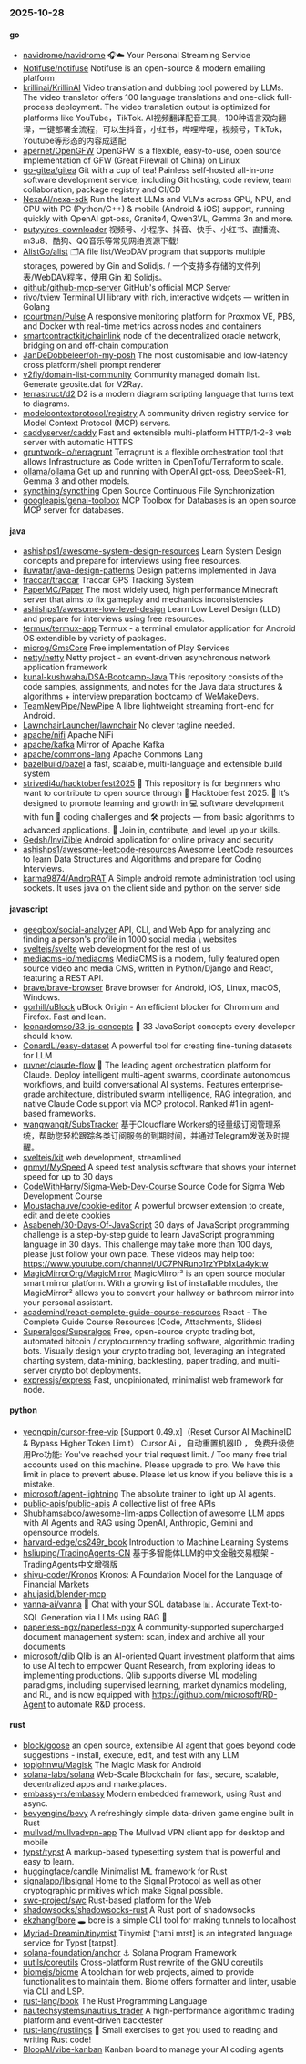 ### 2025-10-28

#### go
* [navidrome/navidrome](https://github.com/navidrome/navidrome) 🎧☁️ Your Personal Streaming Service
* [Notifuse/notifuse](https://github.com/Notifuse/notifuse) Notifuse is an open-source & modern emailing platform
* [krillinai/KrillinAI](https://github.com/krillinai/KrillinAI) Video translation and dubbing tool powered by LLMs. The video translator offers 100 language translations and one-click full-process deployment. The video translation output is optimized for platforms like YouTube，TikTok. AI视频翻译配音工具，100种语言双向翻译，一键部署全流程，可以生抖音，小红书，哔哩哔哩，视频号，TikTok，Youtube等形态的内容成适配
* [apernet/OpenGFW](https://github.com/apernet/OpenGFW) OpenGFW is a flexible, easy-to-use, open source implementation of GFW (Great Firewall of China) on Linux
* [go-gitea/gitea](https://github.com/go-gitea/gitea) Git with a cup of tea! Painless self-hosted all-in-one software development service, including Git hosting, code review, team collaboration, package registry and CI/CD
* [NexaAI/nexa-sdk](https://github.com/NexaAI/nexa-sdk) Run the latest LLMs and VLMs across GPU, NPU, and CPU with PC (Python/C++) & mobile (Android & iOS) support, running quickly with OpenAI gpt-oss, Granite4, Qwen3VL, Gemma 3n and more.
* [putyy/res-downloader](https://github.com/putyy/res-downloader) 视频号、小程序、抖音、快手、小红书、直播流、m3u8、酷狗、QQ音乐等常见网络资源下载!
* [AlistGo/alist](https://github.com/AlistGo/alist) 🗂️A file list/WebDAV program that supports multiple storages, powered by Gin and Solidjs. / 一个支持多存储的文件列表/WebDAV程序，使用 Gin 和 Solidjs。
* [github/github-mcp-server](https://github.com/github/github-mcp-server) GitHub's official MCP Server
* [rivo/tview](https://github.com/rivo/tview) Terminal UI library with rich, interactive widgets — written in Golang
* [rcourtman/Pulse](https://github.com/rcourtman/Pulse) A responsive monitoring platform for Proxmox VE, PBS, and Docker with real-time metrics across nodes and containers
* [smartcontractkit/chainlink](https://github.com/smartcontractkit/chainlink) node of the decentralized oracle network, bridging on and off-chain computation
* [JanDeDobbeleer/oh-my-posh](https://github.com/JanDeDobbeleer/oh-my-posh) The most customisable and low-latency cross platform/shell prompt renderer
* [v2fly/domain-list-community](https://github.com/v2fly/domain-list-community) Community managed domain list. Generate geosite.dat for V2Ray.
* [terrastruct/d2](https://github.com/terrastruct/d2) D2 is a modern diagram scripting language that turns text to diagrams.
* [modelcontextprotocol/registry](https://github.com/modelcontextprotocol/registry) A community driven registry service for Model Context Protocol (MCP) servers.
* [caddyserver/caddy](https://github.com/caddyserver/caddy) Fast and extensible multi-platform HTTP/1-2-3 web server with automatic HTTPS
* [gruntwork-io/terragrunt](https://github.com/gruntwork-io/terragrunt) Terragrunt is a flexible orchestration tool that allows Infrastructure as Code written in OpenTofu/Terraform to scale.
* [ollama/ollama](https://github.com/ollama/ollama) Get up and running with OpenAI gpt-oss, DeepSeek-R1, Gemma 3 and other models.
* [syncthing/syncthing](https://github.com/syncthing/syncthing) Open Source Continuous File Synchronization
* [googleapis/genai-toolbox](https://github.com/googleapis/genai-toolbox) MCP Toolbox for Databases is an open source MCP server for databases.

#### java
* [ashishps1/awesome-system-design-resources](https://github.com/ashishps1/awesome-system-design-resources) Learn System Design concepts and prepare for interviews using free resources.
* [iluwatar/java-design-patterns](https://github.com/iluwatar/java-design-patterns) Design patterns implemented in Java
* [traccar/traccar](https://github.com/traccar/traccar) Traccar GPS Tracking System
* [PaperMC/Paper](https://github.com/PaperMC/Paper) The most widely used, high performance Minecraft server that aims to fix gameplay and mechanics inconsistencies
* [ashishps1/awesome-low-level-design](https://github.com/ashishps1/awesome-low-level-design) Learn Low Level Design (LLD) and prepare for interviews using free resources.
* [termux/termux-app](https://github.com/termux/termux-app) Termux - a terminal emulator application for Android OS extendible by variety of packages.
* [microg/GmsCore](https://github.com/microg/GmsCore) Free implementation of Play Services
* [netty/netty](https://github.com/netty/netty) Netty project - an event-driven asynchronous network application framework
* [kunal-kushwaha/DSA-Bootcamp-Java](https://github.com/kunal-kushwaha/DSA-Bootcamp-Java) This repository consists of the code samples, assignments, and notes for the Java data structures & algorithms + interview preparation bootcamp of WeMakeDevs.
* [TeamNewPipe/NewPipe](https://github.com/TeamNewPipe/NewPipe) A libre lightweight streaming front-end for Android.
* [LawnchairLauncher/lawnchair](https://github.com/LawnchairLauncher/lawnchair) No clever tagline needed.
* [apache/nifi](https://github.com/apache/nifi) Apache NiFi
* [apache/kafka](https://github.com/apache/kafka) Mirror of Apache Kafka
* [apache/commons-lang](https://github.com/apache/commons-lang) Apache Commons Lang
* [bazelbuild/bazel](https://github.com/bazelbuild/bazel) a fast, scalable, multi-language and extensible build system
* [strivedi4u/hacktoberfest2025](https://github.com/strivedi4u/hacktoberfest2025) 🌱 This repository is for beginners who want to contribute to open source through 🎉 Hacktoberfest 2025. 🚀 It’s designed to promote learning and growth in 💻 software development with fun 🧩 coding challenges and 🛠️ projects — from basic algorithms to advanced applications. 🤝 Join in, contribute, and level up your skills.
* [Gedsh/InviZible](https://github.com/Gedsh/InviZible) Android application for online privacy and security
* [ashishps1/awesome-leetcode-resources](https://github.com/ashishps1/awesome-leetcode-resources) Awesome LeetCode resources to learn Data Structures and Algorithms and prepare for Coding Interviews.
* [karma9874/AndroRAT](https://github.com/karma9874/AndroRAT) A Simple android remote administration tool using sockets. It uses java on the client side and python on the server side

#### javascript
* [qeeqbox/social-analyzer](https://github.com/qeeqbox/social-analyzer) API, CLI, and Web App for analyzing and finding a person's profile in 1000 social media \ websites
* [sveltejs/svelte](https://github.com/sveltejs/svelte) web development for the rest of us
* [mediacms-io/mediacms](https://github.com/mediacms-io/mediacms) MediaCMS is a modern, fully featured open source video and media CMS, written in Python/Django and React, featuring a REST API.
* [brave/brave-browser](https://github.com/brave/brave-browser) Brave browser for Android, iOS, Linux, macOS, Windows.
* [gorhill/uBlock](https://github.com/gorhill/uBlock) uBlock Origin - An efficient blocker for Chromium and Firefox. Fast and lean.
* [leonardomso/33-js-concepts](https://github.com/leonardomso/33-js-concepts) 📜 33 JavaScript concepts every developer should know.
* [ConardLi/easy-dataset](https://github.com/ConardLi/easy-dataset) A powerful tool for creating fine-tuning datasets for LLM
* [ruvnet/claude-flow](https://github.com/ruvnet/claude-flow) 🌊 The leading agent orchestration platform for Claude. Deploy intelligent multi-agent swarms, coordinate autonomous workflows, and build conversational AI systems. Features enterprise-grade architecture, distributed swarm intelligence, RAG integration, and native Claude Code support via MCP protocol. Ranked #1 in agent-based frameworks.
* [wangwangit/SubsTracker](https://github.com/wangwangit/SubsTracker) 基于Cloudflare Workers的轻量级订阅管理系统，帮助您轻松跟踪各类订阅服务的到期时间，并通过Telegram发送及时提醒。
* [sveltejs/kit](https://github.com/sveltejs/kit) web development, streamlined
* [gnmyt/MySpeed](https://github.com/gnmyt/MySpeed) A speed test analysis software that shows your internet speed for up to 30 days
* [CodeWithHarry/Sigma-Web-Dev-Course](https://github.com/CodeWithHarry/Sigma-Web-Dev-Course) Source Code for Sigma Web Development Course
* [Moustachauve/cookie-editor](https://github.com/Moustachauve/cookie-editor) A powerful browser extension to create, edit and delete cookies
* [Asabeneh/30-Days-Of-JavaScript](https://github.com/Asabeneh/30-Days-Of-JavaScript) 30 days of JavaScript programming challenge is a step-by-step guide to learn JavaScript programming language in 30 days. This challenge may take more than 100 days, please just follow your own pace. These videos may help too: https://www.youtube.com/channel/UC7PNRuno1rzYPb1xLa4yktw
* [MagicMirrorOrg/MagicMirror](https://github.com/MagicMirrorOrg/MagicMirror) MagicMirror² is an open source modular smart mirror platform. With a growing list of installable modules, the MagicMirror² allows you to convert your hallway or bathroom mirror into your personal assistant.
* [academind/react-complete-guide-course-resources](https://github.com/academind/react-complete-guide-course-resources) React - The Complete Guide Course Resources (Code, Attachments, Slides)
* [Superalgos/Superalgos](https://github.com/Superalgos/Superalgos) Free, open-source crypto trading bot, automated bitcoin / cryptocurrency trading software, algorithmic trading bots. Visually design your crypto trading bot, leveraging an integrated charting system, data-mining, backtesting, paper trading, and multi-server crypto bot deployments.
* [expressjs/express](https://github.com/expressjs/express) Fast, unopinionated, minimalist web framework for node.

#### python
* [yeongpin/cursor-free-vip](https://github.com/yeongpin/cursor-free-vip) [Support 0.49.x]（Reset Cursor AI MachineID & Bypass Higher Token Limit） Cursor Ai ，自动重置机器ID ， 免费升级使用Pro功能: You've reached your trial request limit. / Too many free trial accounts used on this machine. Please upgrade to pro. We have this limit in place to prevent abuse. Please let us know if you believe this is a mistake.
* [microsoft/agent-lightning](https://github.com/microsoft/agent-lightning) The absolute trainer to light up AI agents.
* [public-apis/public-apis](https://github.com/public-apis/public-apis) A collective list of free APIs
* [Shubhamsaboo/awesome-llm-apps](https://github.com/Shubhamsaboo/awesome-llm-apps) Collection of awesome LLM apps with AI Agents and RAG using OpenAI, Anthropic, Gemini and opensource models.
* [harvard-edge/cs249r_book](https://github.com/harvard-edge/cs249r_book) Introduction to Machine Learning Systems
* [hsliuping/TradingAgents-CN](https://github.com/hsliuping/TradingAgents-CN) 基于多智能体LLM的中文金融交易框架 - TradingAgents中文增强版
* [shiyu-coder/Kronos](https://github.com/shiyu-coder/Kronos) Kronos: A Foundation Model for the Language of Financial Markets
* [ahujasid/blender-mcp](https://github.com/ahujasid/blender-mcp)
* [vanna-ai/vanna](https://github.com/vanna-ai/vanna) 🤖 Chat with your SQL database 📊. Accurate Text-to-SQL Generation via LLMs using RAG 🔄.
* [paperless-ngx/paperless-ngx](https://github.com/paperless-ngx/paperless-ngx) A community-supported supercharged document management system: scan, index and archive all your documents
* [microsoft/qlib](https://github.com/microsoft/qlib) Qlib is an AI-oriented Quant investment platform that aims to use AI tech to empower Quant Research, from exploring ideas to implementing productions. Qlib supports diverse ML modeling paradigms, including supervised learning, market dynamics modeling, and RL, and is now equipped with https://github.com/microsoft/RD-Agent to automate R&D process.

#### rust
* [block/goose](https://github.com/block/goose) an open source, extensible AI agent that goes beyond code suggestions - install, execute, edit, and test with any LLM
* [topjohnwu/Magisk](https://github.com/topjohnwu/Magisk) The Magic Mask for Android
* [solana-labs/solana](https://github.com/solana-labs/solana) Web-Scale Blockchain for fast, secure, scalable, decentralized apps and marketplaces.
* [embassy-rs/embassy](https://github.com/embassy-rs/embassy) Modern embedded framework, using Rust and async.
* [bevyengine/bevy](https://github.com/bevyengine/bevy) A refreshingly simple data-driven game engine built in Rust
* [mullvad/mullvadvpn-app](https://github.com/mullvad/mullvadvpn-app) The Mullvad VPN client app for desktop and mobile
* [typst/typst](https://github.com/typst/typst) A markup-based typesetting system that is powerful and easy to learn.
* [huggingface/candle](https://github.com/huggingface/candle) Minimalist ML framework for Rust
* [signalapp/libsignal](https://github.com/signalapp/libsignal) Home to the Signal Protocol as well as other cryptographic primitives which make Signal possible.
* [swc-project/swc](https://github.com/swc-project/swc) Rust-based platform for the Web
* [shadowsocks/shadowsocks-rust](https://github.com/shadowsocks/shadowsocks-rust) A Rust port of shadowsocks
* [ekzhang/bore](https://github.com/ekzhang/bore) 🕳 bore is a simple CLI tool for making tunnels to localhost
* [Myriad-Dreamin/tinymist](https://github.com/Myriad-Dreamin/tinymist) Tinymist [ˈtaɪni mɪst] is an integrated language service for Typst [taɪpst].
* [solana-foundation/anchor](https://github.com/solana-foundation/anchor) ⚓ Solana Program Framework
* [uutils/coreutils](https://github.com/uutils/coreutils) Cross-platform Rust rewrite of the GNU coreutils
* [biomejs/biome](https://github.com/biomejs/biome) A toolchain for web projects, aimed to provide functionalities to maintain them. Biome offers formatter and linter, usable via CLI and LSP.
* [rust-lang/book](https://github.com/rust-lang/book) The Rust Programming Language
* [nautechsystems/nautilus_trader](https://github.com/nautechsystems/nautilus_trader) A high-performance algorithmic trading platform and event-driven backtester
* [rust-lang/rustlings](https://github.com/rust-lang/rustlings) 🦀 Small exercises to get you used to reading and writing Rust code!
* [BloopAI/vibe-kanban](https://github.com/BloopAI/vibe-kanban) Kanban board to manage your AI coding agents
